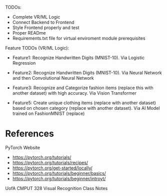 TODOs:
- Complete VR/ML Logic 
- Connect Backend to Frontend
- Style Frontend properly and test
- Proper READme
- Requirements.txt file for virtual enviroment module prerequisites

Feature TODOs (VR/ML Logic):
- Feature1: Recognize Handwritten Digits (MNIST-10). Via Logistic Regression
 
- Feature2: Recognize Handwritten Digits (MNIST-10). Via Neural Network and then Convolutional Neural Network

- Feature3: Recognize and Categorize fashion items (replace this with another dataset) with high accuracy. Via Vision Transformer

- Feature5: Create unique clothing items (replace with another dataset) based on chosen category (replace with another dataset). Via AI Model trained on FashionMNIST (replace)

# References
PyTorch Website
- https://pytorch.org/tutorials/
- https://pytorch.org/tutorials/recipes/
- https://pytorch.org/get-started/locally/
- https://pytorch.org/tutorials/beginner/basics/
- https://pytorch.org/tutorials/beginner/introyt/

UofA CMPUT 328 Visual Recognition Class Notes